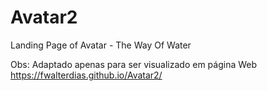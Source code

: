 # Avatar2
Landing Page of Avatar - The Way Of Water

Obs: Adaptado apenas para ser visualizado em página Web
https://fwalterdias.github.io/Avatar2/
